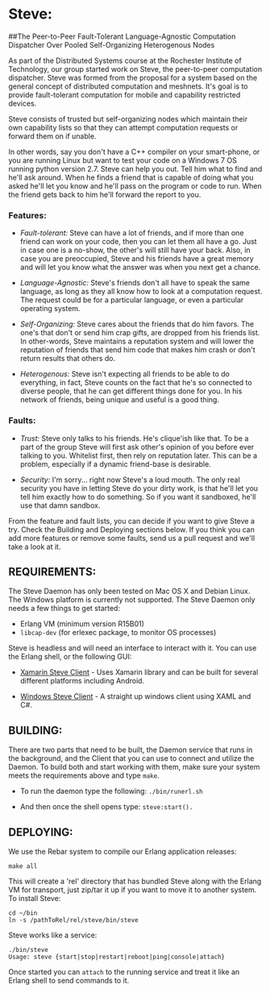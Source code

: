 # Steve: 

##The Peer-to-Peer Fault-Tolerant Language-Agnostic Computation Dispatcher Over Pooled Self-Organizing Heterogenous Nodes
                            

As part of the Distributed Systems course at the Rochester Institute of 
Technology, our group started work on Steve, the peer-to-peer computation 
dispatcher. Steve was formed from the proposal for a system based on the general 
concept of distributed computation and meshnets. It's goal is to provide 
fault-tolerant computation for mobile and capability restricted devices. 

Steve consists of trusted but self-organizing nodes which maintain their own 
capability lists so that they can attempt computation requests or forward them 
on if unable. 

In other words, say you don't have a C++ compiler on your smart-phone, or you 
are running Linux but want to test your code on a Windows 7 OS running python
version 2.7. Steve can help you out. Tell him what to find and he'll ask around.
When he finds a friend that is capable of doing what you asked he'll let you 
know and he'll pass on the program or code to run. When the friend gets back to
him he'll forward the report to you.

### Features: ###

* _Fault-tolerant:_ Steve can have a lot of friends, and if more than one 
  friend can work on your code, then you can let them all have a go. Just 
  in case one is a no-show, the other's will still have your back. Also, 
  in case you are preoccupied, Steve and his friends have a great memory 
  and will let you know what the answer was when you next get a chance.

* _Language-Agnostic:_ Steve's friends don't all have to speak the same 
  language, as long as they all know how to look at a computation request.
  The request could be for a particular language, or even a particular 
  operating system.

* _Self-Organizing:_ Steve cares about the friends that do him favors. The 
  one's that don't or send him crap gifts, are dropped from his friends 
  list. In other-words, Steve maintains a reputation system and will lower
  the reputation of friends that send him code that makes him crash or 
  don't return results that others do.

* _Heterogenous:_ Steve isn't expecting all friends to be able to do 
  everything, in fact, Steve counts on the fact that he's so connected 
  to diverse people, that he can get different things done for you. In 
  his network of friends, being unique and useful is a good thing.

### Faults: ###

* _Trust:_ Steve only talks to his friends. He's clique'ish like that. To be
  a part of the group Steve will first ask other's opinion of you before
  ever talking to you. Whitelist first, then rely on reputation later. 
  This can be a problem, especially if a dynamic friend-base is desirable.

* _Security:_ I'm sorry... right now Steve's a loud mouth. The only real 
  security you have in letting Steve do your dirty work, is that he'll let you 
  tell him exactly how to do something. So if you want it sandboxed, he'll use 
  that damn sandbox.


From the feature and fault lists, you can decide if you want to give Steve a 
try. Check the Building and Deploying sections below. If you think you can 
add more features or remove some faults, send us a pull request and we'll take 
a look at it. 


## REQUIREMENTS: ##

The Steve Daemon has only been tested on Mac OS X and Debian Linux. The 
Windows platform is currently not supported. The Steve Daemon only needs a few 
things to get started:
    
* Erlang VM (minimum version R15B01)
* `libcap-dev` (for erlexec package, to monitor OS processes)

Steve is headless and will need an interface to interact with it. You can use
the Erlang shell, or the following GUI:

* [Xamarin Steve Client](https://github.com/pdg6868/SteveClient) - 
  Uses Xamarin library and can be built for several different platforms 
  including Android.

* [Windows Steve Client](https://github.com/pdg6868/SteveClientWindows) -
    A straight up windows client using XAML and C#.

## BUILDING: ##

  There are two parts that need to be built, the Daemon service that runs in the
background, and the Client that you can use to connect and utilize the Daemon.
To build both and start working with them, make sure your system meets the 
requirements above and type `make`.
 
* To run the daemon type the following: `./bin/runerl.sh`

* And then once the shell opens type: `steve:start().`


## DEPLOYING: ##

We use the Rebar system to compile our Erlang application releases:

```
make all
```

This will create a 'rel' directory that has bundled Steve along with the Erlang
VM for transport, just zip/tar it up if you want to move it to another system.
To install Steve:

```
cd ~/bin
ln -s /pathToRel/rel/steve/bin/steve
```

Steve works like a service:

```
./bin/steve
Usage: steve {start|stop|restart|reboot|ping|console|attach} 
```

Once started you can `attach` to the running service and treat it like an 
Erlang shell to send commands to it.

